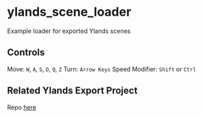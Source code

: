 # ylands_scene_loader
Example loader for exported Ylands scenes

## Controls
Move: `W`, `A`, `S`, `D`, `Q`, `Z`
Turn: `Arrow Keys`
Speed Modifier: `Shift` or `Ctrl`

## Related Ylands Export Project
Repo [here]()
